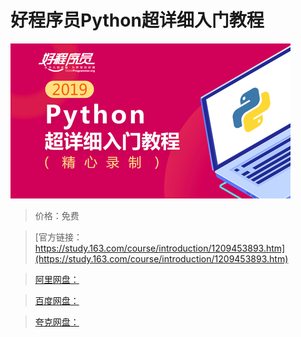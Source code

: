 # 好程序员Python超详细入门教程

![img](../../../assets/study163/free/8654a578b2be4b108f4218e641771020.png)

> 价格：免费

> [官方链接：https://study.163.com/course/introduction/1209453893.htm](https://study.163.com/course/introduction/1209453893.htm)

> [阿里网盘：]()

> [百度网盘：]()

> [夸克网盘：]()
